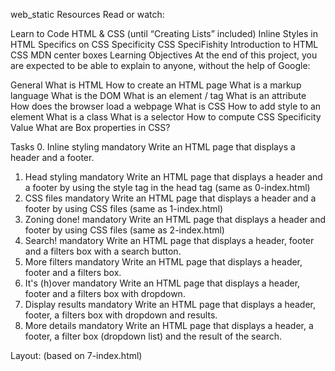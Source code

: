 web_static
Resources
Read or watch:

Learn to Code HTML & CSS (until “Creating Lists” included)
Inline Styles in HTML
Specifics on CSS Specificity
CSS SpeciFishity
Introduction to HTML
CSS
MDN
center boxes
Learning Objectives
At the end of this project, you are expected to be able to explain to anyone, without the help of Google:

General
What is HTML
How to create an HTML page
What is a markup language
What is the DOM
What is an element / tag
What is an attribute
How does the browser load a webpage
What is CSS
How to add style to an element
What is a class
What is a selector
How to compute CSS Specificity Value
What are Box properties in CSS?

Tasks
0. Inline styling
mandatory
Write an HTML page that displays a header and a footer.
1. Head styling
mandatory
Write an HTML page that displays a header and a footer by using the style tag in the head tag (same as 0-index.html)
2. CSS files
mandatory
Write an HTML page that displays a header and a footer by using CSS files (same as 1-index.html)
3. Zoning done!
mandatory
Write an HTML page that displays a header and footer by using CSS files (same as 2-index.html)
4. Search!
mandatory
Write an HTML page that displays a header, footer and a filters box with a search button.
5. More filters
mandatory
Write an HTML page that displays a header, footer and a filters box.
6. It's (h)over
mandatory
Write an HTML page that displays a header, footer and a filters box with dropdown.
7. Display results
mandatory
Write an HTML page that displays a header, footer, a filters box with dropdown and results.
8. More details
mandatory
Write an HTML page that displays a header, a footer, a filter box (dropdown list) and the result of the search.

Layout: (based on 7-index.html)

